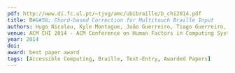 ```yaml
---
pdf: http://www.di.fc.ul.pt/~tjvg/amc/ubibraille/b_chi2014.pdf
title: B#&#58; Chord-based Correction for Multitouch Braille Input
authors: Hugo Nicolau, Kyle Montague, João Guerreiro, Tiago Guerreiro, Vicki HansonACM CHI 2014 - ACM Conference on Human Factors in Computing Systems, Toronto, Canada, April, 2014
venue: ACM CHI 2014 - ACM Conference on Human Factors in Computing Systems, Toronto, Canada, April, 2014
year: 2014
doi: 
award: best paper award
tags: [Accessible Computing, Braille, Text-Entry, Awarded Papers]
---
```

